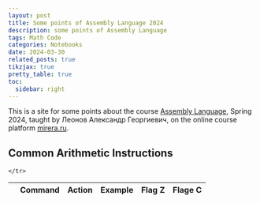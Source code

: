 ```yaml
---
layout: post
title: Some points of Assembly Language 2024
description: some points of Assembly Language
tags: Math Code
categories: Notebooks
date: 2024-03-30
related_posts: true
tikzjax: true
pretty_table: true
toc:
  sidebar: right
---
```




This is a site for some points about the course [Assembly Language](https://scs.math.msu.ru/node/4281 ), Spring 2024, taught by Леонов Александр Георгиевич, on the online course platform [mirera.ru](https://mirera.ru/user/groups/65cb80e98cd5ad641f4efb8b).

## Common Arithmetic Instructions

<table
  data-click-to-select="true"
  data-height="460"
  data-pagination="true"
  data-search="true"
  data-toggle="table"
  data-url="{{ '/assets/json/Common_Arithmetic_Instructions.json' | relative_url }}"
>
  <thead>
    <tr>
      <th data-checkbox="false"></th>
      <th data-field="Command" data-halign="center" data-align="center" data-sortable="true">Command</th>
      <th data-field="Action" data-halign="center" data-align="center" data-sortable="true">Action</th>
      <th data-field="Example" data-halign="center" data-align="center" data-sortable="true">Example</th>
      <th data-field="Flag Z" data-halign="center" data-align="center" data-sortable="true">Flag Z</th>
      <th data-field="Flage C" data-halign="center" data-align="center" data-sortable="true">Flage C</th>

    </tr>
  </thead>
</table>
